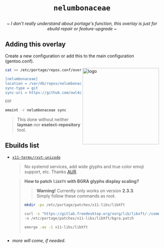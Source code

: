 # <p align="center">`nelumbonaceae`</p>

<p align="center"><i>~ I don't really understand about portage's function, this overlay is just for ebuild repair or feature-upgrade ~</i></p>

## Adding this overlay <img alt="" align="right" src="https://badges.pufler.dev/visits/owl4ce/nelumbonaceae?style=flat-square&label=&color=000000&logo=GitHub&logoColor=white&labelColor=373e4d"/>

Create a new configuration or add this to the main configuration (gentoo.conf).

<a href="#adding-this-overlay-"><img alt="logo" align="right" width="250px" src="https://repository-images.githubusercontent.com/384169861/e8405080-e0ba-11eb-9ff2-744e4ee2e2e2"/></a>
```sh
cat >> /etc/portage/repos.conf/overlay.conf << "EOF"

[nelumbonaceae]
location = /var/db/repos/nelumbonaceae
sync-type = git
sync-uri = https://github.com/owl4ce/nelumbonaceae.git

EOF
```
```sh
emaint -r nelumbonaceae sync
```
> This done without neither **layman** nor **eselect-repository** tool. 

## Ebuilds list

* [`x11-terms/rxvt-unicode`](./x11-terms/rxvt-unicode/)

   > No systemd services, add wide glyphs and true color emoji support, etc. Thanks [AUR](https://aur.archlinux.org/packages/rxvt-unicode-truecolor-wide-glyphs/).
   
   > **How to patch `libXft` with BGRA glyphs display scaling?**  
   > > **Warning!** Currently only works on version **2.3.3**.  
   > Simply follow these commands as root.
   > ```bash
   > mkdir -pv /etc/portage/patches/x11-libs/libXft
   > 
   > curl -s "https://gitlab.freedesktop.org/xorg/lib/libxft/-/commit/7808631e7a9a605d5fe7a1077129c658d9ec47fc.diff" \
   > -o /etc/portage/patches/x11-libs/libXft/bgra.patch
   >
   > emerge -av -1 x11-libs/libXft
   > ```
   >
   > <p align="center"><img alt="" src="https://i.imgur.com/FILhkun.png"/></p>
   >

* *more will come, if needed.*
